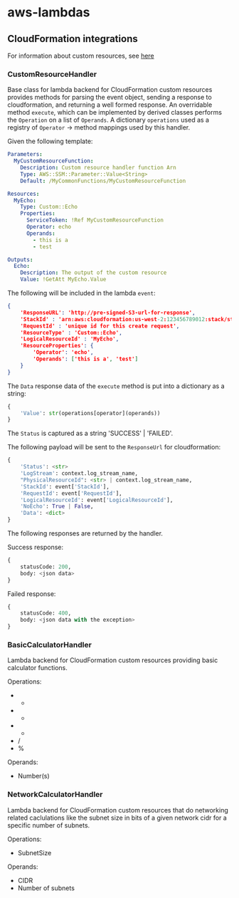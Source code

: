 # aws-lambdas

## CloudFormation integrations

For information about custom resources, see [here](https://docs.aws.amazon.com/AWSCloudFormation/latest/UserGuide/template-custom-resources.html)

### CustomResourceHandler

Base class for lambda backend for CloudFormation custom resources provides
methods for parsing the event object, sending a response to cloudformation,
and returning a well formed response. An overridable method `execute`, which
can be implemented by derived classes performs the `Operation` on a list of
`Operands`. A dictionary `operations` used as a registry of `Operator` -> method
mappings used by this handler.

Given the following template:

```yaml
Parameters:
  MyCustomResourceFunction:
    Description: Custom resource handler function Arn
    Type: AWS::SSM::Parameter::Value<String>
    Default: /MyCommonFunctions/MyCustomResourceFunction

Resources:
  MyEcho:
    Type: Custom::Echo
    Properties:
      ServiceToken: !Ref MyCustomResourceFunction
      Operator: echo
      Operands:
        - this is a
        - test

Outputs:
  Echo:
    Description: The output of the custom resource
    Value: !GetAtt MyEcho.Value
```

The following will be included in the lambda `event`:

```json
{
    'ResponseURL': 'http://pre-signed-S3-url-for-response',
    'StackId' : 'arn:aws:cloudformation:us-west-2:123456789012:stack/stack-name/guid',
    'RequestId' : 'unique id for this create request',
    'ResourceType' : 'Custom::Echo',
    'LogicalResourceId' : 'MyEcho',
    'ResourceProperties': {
        'Operator': 'echo',
        'Operands': ['this is a', 'test']
    }
}
```

The `Data` response data of the `execute` method is put into a dictionary as
a string:

```python
{
    'Value': str(operations[operator](operands))
}
```

The `Status` is captured as a string 'SUCCESS' | 'FAILED'.

The following payload will be sent to the `ResponseUrl` for cloudformation:

```python
{
    'Status': <str>
    'LogStream': context.log_stream_name,
    "PhysicalResourceId": <str> | context.log_stream_name,
    'StackId': event['StackId'],
    'RequestId': event['RequestId'],
    'LogicalResourceId': event['LogicalResourceId'],
    'NoEcho': True | False,
    'Data': <dict>
}
```

The following responses are returned by the handler.

Success response:

```python
{
    statusCode: 200,
    body: <json data>
}
```

Failed response:

```python
{
    statusCode: 400,
    body: <json data with the exception>
}
```

### BasicCalculatorHandler

Lambda backend for CloudFormation custom resources
providing basic calculator functions.

Operations:
 - + 
 - -
 - *
 - /
 - %

Operands:
 - Number(s)

### NetworkCalculatorHandler

Lambda backend for CloudFormation custom resources that do networking
related caclulations like the subnet size in bits of a given network cidr
for a specific number of subnets.

Operations:
 - SubnetSize

Operands:
 - CIDR
 - Number of subnets
